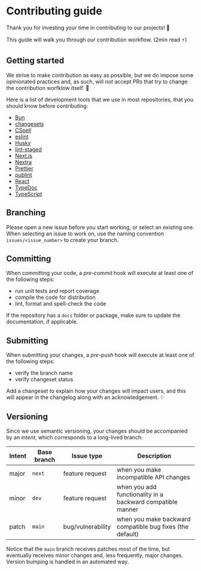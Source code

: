 # Contributing guide <!-- omit in toc -->

Thank you for investing your time in contributing to our projects! :tada:

This guide will walk you through our contribution workflow. (2min read :zap:)

## Getting started

We strive to make contribution as easy as possible, but we do impose some opinionated practices and,
as such, will _not_ accept PRs that try to change the contribution worfklow itself. :no_entry_sign:

Here is a list of development tools that we use in most repositories, that you should know before contributing:

- [Bun](https://bun.sh/docs)
- [changesets](https://github.com/changesets/changesets)
- [CSpell](https://cspell.org/)
- [eslint](https://eslint.org/)
- [Husky](https://typicode.github.io/husky)
- [lint-staged](https://www.npmjs.com/package/lint-staged)
- [Next.js](https://nextjs.org/)
- [Nextra](https://nextra.site/)
- [Prettier](https://prettier.io/)
- [publint](https://publint.dev/)
- [React](https://react.dev/)
- [TypeDoc](https://typedoc.org/)
- [TypeScript](https://www.typescriptlang.org/)

## Branching

Please open a new issue before you start working, or select an existing one.
When selecting an issue to work on, use the naming convention `issues/<issue_number>` to create your branch.

## Committing

When committing your code, a _pre-commit_ hook will execute at least one of the following steps:

- run unit tests and report coverage
- compile the code for distribution
- lint, format and spell-check the code

If the repository has a `docs` folder or package, make sure to update the documentation, if applicable.

## Submitting

When submitting your changes, a _pre-push_ hook will execute at least one of the following steps:

- verify the branch name
- verify changeset status

Add a changeset to explain how your changes will impact users, and this will appear in the changelog along with an acknowledgement. :sparkles:

## Versioning

Since we use semantic versioning, your changes should be accompanied by an _intent_, which corresponds to a long-lived branch:

| Intent | Base branch | Issue type        | Description |
| ------ | ----------- | ----------------- | ----------- |
| major  | `next`      | feature request   | when you make incompatible API changes                     |
| minor  | `dev`       | feature request   | when you add functionality in a backward compatible manner |
| patch  | `main`      | bug/vulnerability | when you make backward compatible bug fixes (the default)  |

Notice that the `main` branch receives patches most of the time, but eventually receives minor changes and, less frequently, major changes.
Version bumping is handled in an automated way.
